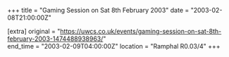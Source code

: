 +++
title = "Gaming Session on Sat 8th February 2003"
date = "2003-02-08T21:00:00Z"

[extra]
original = "https://uwcs.co.uk/events/gaming-session-on-sat-8th-february-2003-1474488938963/"    
end_time = "2003-02-09T04:00:00Z"
location = "Ramphal R0.03/4"
+++



